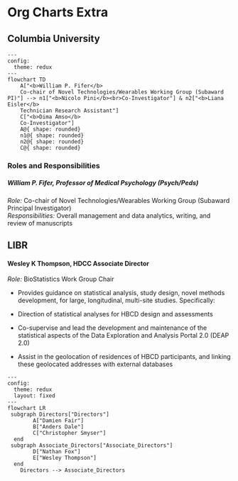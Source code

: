 # Org Charts Extra

## Columbia University

```mermaid
---
config:
  theme: redux
---
flowchart TD
    A["<b>William P. Fifer</b>
    Co-chair of Novel Technologies/Wearables Working Group (Subaward PI)"] --> n1["<b>Nicolo Pini</b><br>Co-Investigator"] & n2["<b>Liana Eisler</b>
    Technician Research Assistant"]
    C["<b>Dima Amso</b>
    Co-Investigator"]
    A@{ shape: rounded}
    n1@{ shape: rounded}
    n2@{ shape: rounded}
    C@{ shape: rounded}
```

### Roles and Responsibilities
##### William P. Fifer, Professor of Medical Psychology (Psych/Peds)
<p style="margin: 0;"><i>Role:</i> Co-chair of Novel Technologies/Wearables Working Group (Subaward Principal Investigator)</p> 
<p style="margin: 0;"><i>Responsibilities:</i> Overall management and data analytics, writing, and review of manuscripts</p>

## LIBR


#### Wesley K Thompson, HDCC Associate Director
<p style="margin: 0;"><i>Role:</i> BioStatistics Work Group Chair</p> 

- Provides guidance on statistical analysis, study design, novel methods development, for large, longitudinal, multi-site studies. Specifically:

- Direction of statistical analyses for HBCD design and assessments
- Co-supervise and lead the development and maintenance of the statistical aspects of the Data Exploration and Analysis Portal 2.0 (DEAP 2.0)
- Assist in the geolocation of residences of HBCD participants, and linking these geolocated addresses with external databases


```mermaid
---
config:
  theme: redux
  layout: fixed
---
flowchart LR
 subgraph Directors["Directors"]
        A["Damien Fair"]
        B["Anders Dale"]
        C["Christopher Smyser"]
  end
 subgraph Associate_Directors["Associate_Directors"]
        D["Nathan Fox"]
        E["Wesley Thompson"]
  end
    Directors --> Associate_Directors
```